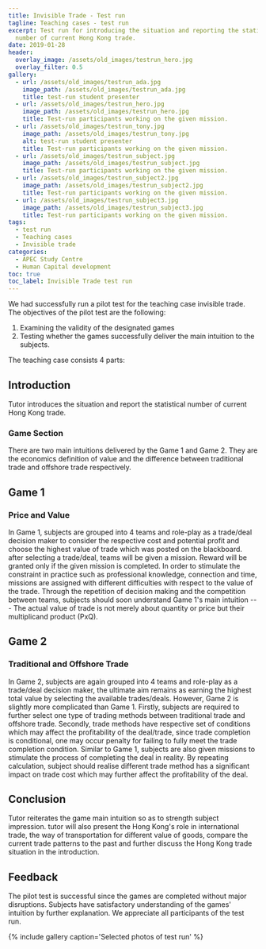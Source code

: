 ```yaml
---
title: Invisible Trade - Test run
tagline: Teaching cases - test run
excerpt: Test run for introducing the situation and reporting the statistical
  number of current Hong Kong trade.
date: 2019-01-28
header:
  overlay_image: /assets/old_images/testrun_hero.jpg
  overlay_filter: 0.5
gallery:
  - url: /assets/old_images/testrun_ada.jpg
    image_path: /assets/old_images/testrun_ada.jpg
    title: test-run student presenter
  - url: /assets/old_images/testrun_hero.jpg
    image_path: /assets/old_images/testrun_hero.jpg
    title: Test-run participants working on the given mission.
  - url: /assets/old_images/testrun_tony.jpg
    image_path: /assets/old_images/testrun_tony.jpg
    alt: test-run student presenter
    title: Test-run participants working on the given mission.
  - url: /assets/old_images/testrun_subject.jpg
    image_path: /assets/old_images/testrun_subject.jpg
    title: Test-run participants working on the given mission.
  - url: /assets/old_images/testrun_subject2.jpg
    image_path: /assets/old_images/testrun_subject2.jpg
    title: Test-run participants working on the given mission.
  - url: /assets/old_images/testrun_subject3.jpg
    image_path: /assets/old_images/testrun_subject3.jpg
    title: Test-run participants working on the given mission.
tags:
  - test run
  - Teaching cases
  - Invisible trade
categories:
  - APEC Study Centre
  - Human Capital development
toc: true
toc_label: Invisible Trade test run
---
```


We had successfully run a pilot test for the teaching case invisible trade. The objectives of the pilot test are the following:

1. Examining the validity of the designated games
2. Testing whether the games successfully deliver the main intuition to the subjects.

The teaching case consists 4 parts:

## Introduction

Tutor introduces the situation and report the statistical number of current Hong Kong trade.

### Game Section

There are two main intuitions delivered by the Game 1 and Game 2. They are the economics definition of value and the difference between traditional trade and offshore trade respectively.

## Game 1

### Price and Value

In Game 1, subjects are grouped into 4 teams and role-play as a trade/deal decision maker to consider the respective cost and potential profit and choose the highest value of trade which was posted on the blackboard. after selecting a trade/deal, teams will be given a mission. Reward will be granted only if the given mission is completed. In order to stimulate the constraint in practice such as professional knowledge, connection and time, missions are assigned with different difficulties with respect to the value of the trade. Through the repetition of decision making and the competition between teams, subjects should soon understand Game 1's main intuition --- The actual value of trade is not merely about quantity or price but their multiplicand product (PxQ).

## Game 2

### Traditional and Offshore Trade

In Game 2, subjects are again grouped into 4 teams and role-play as a trade/deal decision maker, the ultimate aim remains as earning the highest total value by selecting the available trades/deals. However, Game 2 is slightly more complicated than Game 1. Firstly, subjects are required to further select one type of trading methods between traditional trade and offshore trade. Secondly, trade methods have respective set of conditions which may affect the profitability of the deal/trade, since trade completion is conditional, one may occur penalty for failing to fully meet the trade completion condition. Similar to Game 1, subjects are also given missions to stimulate the process of completing the deal in reality. By repeating calculation, subject should realise different trade method has a significant impact on trade cost which may further affect the profitability of the deal.

## Conclusion

Tutor reiterates the game main intuition so as to strength subject impression. tutor will also present the Hong Kong's role in international trade, the way of transportation for different value of goods, compare the current trade patterns to the past and further discuss the Hong Kong trade situation in the introduction.

## Feedback

The pilot test is successful since the games are completed without major disruptions. Subjects have satisfactory understanding of the games' intuition by further explanation. We appreciate all participants of the test run.

{% include gallery caption='Selected photos of test run' %}
